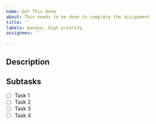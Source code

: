 ```yaml
---
name: Get This Done
about: This needs to be done to complete the assignment
title: ''
labels: banana, high priority
assignees: ''

---
```


## Description

## Subtasks
- [ ] Task 1
- [ ] Task 2
- [ ] Task 3
- [ ] Task 4

